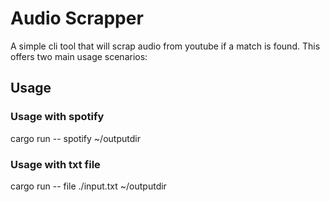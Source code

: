 # Audio Scrapper 

A simple cli tool that will scrap audio from youtube if a match is found.
This offers two main usage scenarios:

## Usage 

### Usage with spotify
cargo run -- spotify ~/outputdir

### Usage with txt file 
cargo run -- file  ./input.txt  ~/outputdir
